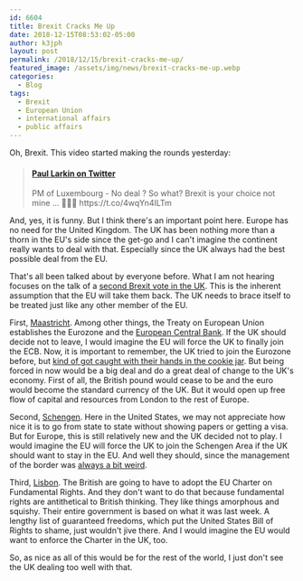 ```yaml
---
id: 6604
title: Brexit Cracks Me Up
date: 2018-12-15T08:53:02-05:00
author: k3jph
layout: post
permalink: /2018/12/15/brexit-cracks-me-up/
featured_image: /assets/img/news/brexit-cracks-me-up.webp
categories:
  - Blog
tags:
  - Brexit
  - European Union
  - international affairs
  - public affairs
---
```

Oh, Brexit.  This video started making the rounds yesterday:

<blockquote class="embedly-card" data-card-key="66f8489580e04fc4a88a724eb5058bb3" data-card-branding="0" data-card-type="article-full"><h4><a href="https://twitter.com/brehonisbest/status/1073491717570117634">Paul Larkin on Twitter</a></h4><p>PM of Luxembourg - No deal ? So what? Brexit is your choice not mine ... 👏👏😎 https://t.co/4wqYn4ILTm</p></blockquote>
<script async src="//cdn.embedly.com/widgets/platform.js" charset="UTF-8"></script>

And, yes, it is funny.  But I think there's an important point here.
Europe has no need for the United Kingdom.  The UK has been nothing
more than a thorn in the EU's side since the get-go and I can't
imagine the continent really wants to deal with that.  Especially
since the UK always had the best possible deal from the EU.

That's all been talked about by everyone before.  What I am not
hearing focuses on the talk of a [second Brexit vote in the
UK](https://www.newstatesman.com/politics/staggers/2018/12/scottish-tories-are-preparing-back-second-brexit-referendum).
This is the inherent assumption that the EU will take them back.
The UK needs to brace itself to be treated just like any other
member of the EU.

First,
[Maastricht](https://www.ecb.europa.eu/explainers/tell-me-more/html/25_years_maastricht.en.html).
Among other things, the Treaty on European Union establishes the
Eurozone and the [European Central
Bank](https://www.ecb.europa.eu/home/html/index.en.html).  If the
UK should decide not to leave, I would imagine the EU will force
the UK to finally join the ECB.  Now, it is important to remember,
the UK tried to join the Eurozone before, but [kind of got caught
with their hands in the cookie jar](https://www.georgesoros.com/).
But being forced in now would be a big deal and do a great deal of
change to the UK's economy.  First of all, the British pound would
cease to be and the euro would become the standard currency of the
UK.  But it would open up free flow of capital and resources from
London to the rest of Europe.

Second,
[Schengen](https://ec.europa.eu/home-affairs/what-we-do/policies/borders-and-visas/schengen_en).
Here in the United States, we may not appreciate how nice it is to
go from state to state without showing papers or getting a visa.
But for Europe, this is still relatively new and the UK decided not
to play.  I would imagine the EU will force the UK to join the
Schengen Area if the UK should want to stay in the EU.  And well
they should, since the management of the border was [always a bit
weird](http://education.niassembly.gov.uk/post_16/snapshots_of_devolution/gfa).

Third,
[Lisbon](https://ec.europa.eu/info/aid-development-cooperation-fundamental-rights/your-rights-eu/eu-charter-fundamental-rights_en).
The British are going to have to adopt the EU Charter on Fundamental
Rights.  And they don't want to do that because fundamental rights
are antithetical to British thinking.  They like things amorphous
and squishy.  Their entire government is based on what it was last
week.  A lengthy list of guaranteed freedoms, which put the United
States Bill of Rights to shame, just wouldn't jive there.  And I
would imagine the EU would want to enforce the Charter in the UK,
too.

So, as nice as all of this would be for the rest of the world, I
just don't see the UK dealing too well with that.
